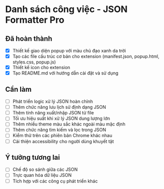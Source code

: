 # Danh sách công việc - JSON Formatter Pro

## Đã hoàn thành
- [x] Thiết kế giao diện popup với màu chủ đạo xanh da trời
- [x] Tạo các file cấu trúc cơ bản cho extension (manifest.json, popup.html, styles.css, popup.js)
- [x] Thiết kế icon cho extension
- [x] Tạo README.md với hướng dẫn cài đặt và sử dụng

## Cần làm
- [ ] Phát triển logic xử lý JSON hoàn chỉnh
- [ ] Thêm chức năng lưu lịch sử định dạng JSON
- [ ] Thêm tính năng xuất/nhập JSON từ file
- [ ] Tối ưu hiệu suất khi xử lý JSON dung lượng lớn
- [ ] Thêm nhiều theme màu sắc khác ngoài màu mặc định
- [ ] Thêm chức năng tìm kiếm và lọc trong JSON
- [ ] Kiểm thử trên các phiên bản Chrome khác nhau
- [ ] Cải thiện accessibility cho người dùng khuyết tật

## Ý tưởng tương lai
- [ ] Chế độ so sánh giữa các JSON
- [ ] Trực quan hóa dữ liệu JSON
- [ ] Tích hợp với các công cụ phát triển khác
